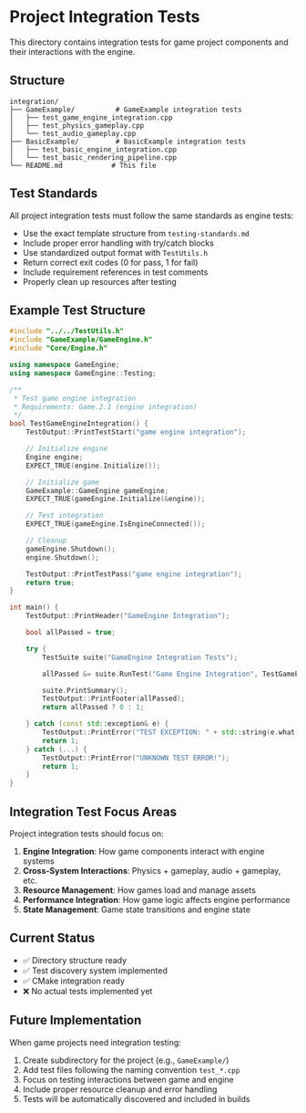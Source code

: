 # Project Integration Tests

This directory contains integration tests for game project components and their interactions with the engine.

## Structure

```
integration/
├── GameExample/          # GameExample integration tests
│   ├── test_game_engine_integration.cpp
│   ├── test_physics_gameplay.cpp
│   └── test_audio_gameplay.cpp
├── BasicExample/         # BasicExample integration tests
│   ├── test_basic_engine_integration.cpp
│   └── test_basic_rendering_pipeline.cpp
└── README.md            # This file
```

## Test Standards

All project integration tests must follow the same standards as engine tests:

- Use the exact template structure from `testing-standards.md`
- Include proper error handling with try/catch blocks
- Use standardized output format with `TestUtils.h`
- Return correct exit codes (0 for pass, 1 for fail)
- Include requirement references in test comments
- Properly clean up resources after testing

## Example Test Structure

```cpp
#include "../../TestUtils.h"
#include "GameExample/GameEngine.h"
#include "Core/Engine.h"

using namespace GameEngine;
using namespace GameEngine::Testing;

/**
 * Test game engine integration
 * Requirements: Game.2.1 (engine integration)
 */
bool TestGameEngineIntegration() {
    TestOutput::PrintTestStart("game engine integration");

    // Initialize engine
    Engine engine;
    EXPECT_TRUE(engine.Initialize());

    // Initialize game
    GameExample::GameEngine gameEngine;
    EXPECT_TRUE(gameEngine.Initialize(&engine));

    // Test integration
    EXPECT_TRUE(gameEngine.IsEngineConnected());

    // Cleanup
    gameEngine.Shutdown();
    engine.Shutdown();

    TestOutput::PrintTestPass("game engine integration");
    return true;
}

int main() {
    TestOutput::PrintHeader("GameEngine Integration");

    bool allPassed = true;

    try {
        TestSuite suite("GameEngine Integration Tests");

        allPassed &= suite.RunTest("Game Engine Integration", TestGameEngineIntegration);

        suite.PrintSummary();
        TestOutput::PrintFooter(allPassed);
        return allPassed ? 0 : 1;

    } catch (const std::exception& e) {
        TestOutput::PrintError("TEST EXCEPTION: " + std::string(e.what()));
        return 1;
    } catch (...) {
        TestOutput::PrintError("UNKNOWN TEST ERROR!");
        return 1;
    }
}
```

## Integration Test Focus Areas

Project integration tests should focus on:

1. **Engine Integration**: How game components interact with engine systems
2. **Cross-System Interactions**: Physics + gameplay, audio + gameplay, etc.
3. **Resource Management**: How games load and manage assets
4. **Performance Integration**: How game logic affects engine performance
5. **State Management**: Game state transitions and engine state

## Current Status

- ✅ Directory structure ready
- ✅ Test discovery system implemented
- ✅ CMake integration ready
- ❌ No actual tests implemented yet

## Future Implementation

When game projects need integration testing:

1. Create subdirectory for the project (e.g., `GameExample/`)
2. Add test files following the naming convention `test_*.cpp`
3. Focus on testing interactions between game and engine
4. Include proper resource cleanup and error handling
5. Tests will be automatically discovered and included in builds
